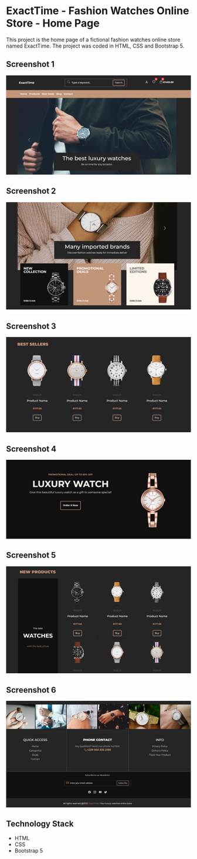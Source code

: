 # ExactTime - Fashion Watches Online Store - Home Page

This project is the home page of a fictional fashion watches online store named ExactTime. The project was coded in HTML, CSS and Bootstrap 5.

## Screenshot 1

![Screenshot](Screenshot_1.jpg)

## Screenshot 2

![Screenshot](Screenshot_2.jpg)

## Screenshot 3

![Screenshot](Screenshot_3.jpg)

## Screenshot 4

![Screenshot](Screenshot_4.jpg)

## Screenshot 5

![Screenshot](Screenshot_5.jpg)

## Screenshot 6

![Screenshot](Screenshot_6.jpg)

## Technology Stack

+ HTML
+ CSS
+ Bootstrap 5
